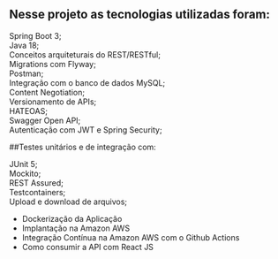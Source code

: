 ## Nesse projeto as tecnologias utilizadas foram:

Spring Boot 3;  
Java 18;  
Conceitos arquiteturais do REST/RESTful;  
Migrations com Flyway;  
Postman;  
Integração com o banco de dados MySQL;  
Content Negotiation;  
Versionamento de APIs;  
HATEOAS;  
Swagger Open API;  
Autenticação com JWT e Spring Security;

##Testes unitários e de integração com:  

JUnit 5;  
Mockito;  
REST Assured;  
Testcontainers;  
Upload e download de arquivos;  

* Dockerização da Aplicação  
* Implantação na Amazon AWS  
* Integração Contínua na Amazon AWS com o Github Actions  
* Como consumir a API com React JS  
